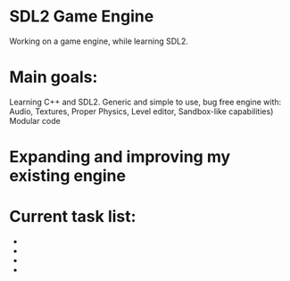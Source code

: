 # SDL2 Game Engine
Working on a game engine, while learning SDL2. 

# Main goals:
Learning C++ and SDL2.
Generic and simple to use, bug free engine with:
Audio, Textures, Proper Physics, Level editor, Sandbox-like capabilities)
Modular code


# Expanding and improving my existing engine      
# Current task list:
-
-
-
-


